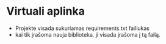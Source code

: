 
# Virtuali aplinka

- Projekte visada sukuriamas requirements.txt failiukas
- kai tik įrašoma nauja biblioteka. ji visada įrašoma į tą failą.
